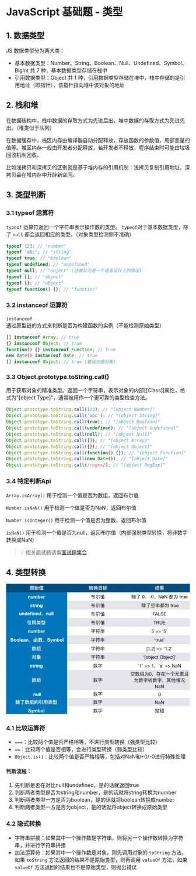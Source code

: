 # JavaScript 基础题 - 类型

## 1. 数据类型

JS 数据类型分为两大类：

- 基本数据类型：Number、String、Boolean、Null、Undefined、Symbol、BigInt 共 7 种，基本数据类型存储在栈中
- 引用数据类型：Object 共 1 种，引用数据类型存储在堆中，栈中存储的是引用地址（即指针），该指针指向堆中该对象的地址

## 2. 栈和堆

在数据结构中，栈中数据的存取方式为先进后出，堆中数据的存取方式为先进先出。（堆类似于队列）

在数据缓存中，栈区内存由编译器自动分配释放，存放函数的参数值，局部变量的值等。堆区内存一般由开发者分配释放，若开发者不释放，程序结束时可能由垃圾回收机制回收。

比如浅拷贝和深拷贝的区别就是基于堆内存的引用机制：浅拷贝复制引用地址，深拷贝会在堆内存中开辟新空间。

## 3. 类型判断

### 3.1 typeof 运算符

`typeof` 运算符返回一个字符串表示操作数的类型。 `typeof`对于基本数据类型，除了 `null` 都会返回相应的类型。（对象类型检测侧不准确）

```js
typeof 123; // "number"
typeof 'abc'; // "string"
typeof true; // "boolean"
typeof undefined; // "undefined"
typeof null; // "object" (这被认为是一个语言设计上的错误)
typeof []; // "object"
typeof {}; // "object"
typeof function() {}; // "function"
```

### 3.2 instanceof 运算符

`instanceof` 通过原型链的方式来判断是否为构建函数的实例（不能检测原始类型）

```js
[] instanceof Array; // true
{} instanceof Object; // true
function() {} instanceof Function; // true
new Date() instanceof Date; // true
[] instanceof Object; // true (数组也是对象)
```

### 3.3 Object.prototype.toString.call()

用于获取对象的精准类型。返回一个字符串，表示对象的内部[[Class]]属性，格式为"[object Type]"，通常被用作一个更可靠的类型检查方法。

```js
Object.prototype.toString.call(123); // "[object Number]"
Object.prototype.toString.call('abc'); // "[object String]"
Object.prototype.toString.call(true); // "[object Boolean]"
Object.prototype.toString.call(undefined); // "[object Undefined]"
Object.prototype.toString.call(null); // "[object Null]"
Object.prototype.toString.call([]); // "[object Array]"
Object.prototype.toString.call({}); // "[object Object]"
Object.prototype.toString.call(function() {}); // "[object Function]"
Object.prototype.toString.call(new Date()); // "[object Date]"
Object.prototype.toString.call(/regex/); // "[object RegExp]"
```

### 3.4 特定判断Api

`Array.isArray()` 用于检测一个值是否为数组，返回布尔值

`Number.isNaN()` 用于检测一个值是否为NaN，返回布尔值

`Number.isInteger()` 用于检测一个值是否为整数，返回布尔值

`isNaN()` 用于检测一个值是否为null，返回布尔值（内部强制类型转换，将非数字转换成NaN）


> 💡 相关面试题请看[面试题集合](./面试题.md#类型判断)

## 4. 类型转换

![类型转换](../../public/assets/面试/js/1.png)

### 4.1 比较运算符

- `===`：比较两个值是否严格相等，不进行类型转换（强类型比较）
- `==`：比较两个值是否相等，会进行类型转换（弱类型比较）
- `Object.is()`：比较两个值是否严格相等，包括对NaN和+0/-0进行特殊处理

#### 判断流程：
1. 先判断是否在对比null和undefined，是的话就返回true
2. 判断两者类型是否为string和number，是的话就将string转换为number
3. 判断两者类型一方是否为boolean，是的话就将boolean转换成number
4. 判断两者类型一方是否为object，是的话就将object转换成原始类型

### 4.2 隐式转换

- 字符串拼接：如果其中一个操作数是字符串，则将另一个操作数转换为字符串，并进行字符串拼接
- 加法运算符：如果其中一个操作数是对象，则先调用对象的 `toString` 方法，如果 `toString` 方法返回的结果不是原始类型，则再调用 `valueOf` 方法，如果 `valueOf` 方法返回的结果也不是原始类型，则抛出错误
